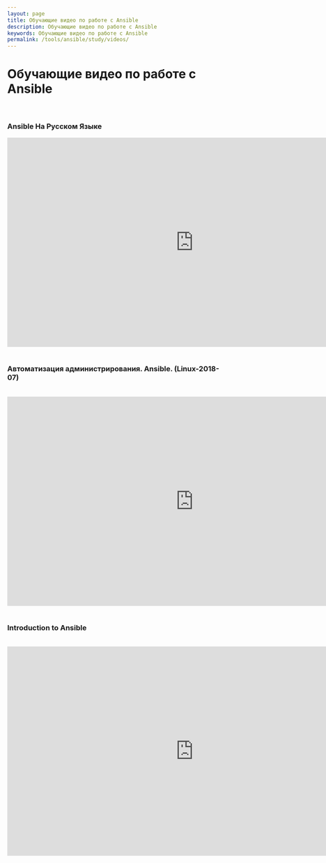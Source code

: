 ```yaml
---
layout: page
title: Обучающие видео по работе с Ansible
description: Обучающие видео по работе с Ansible
keywords: Обучающие видео по работе с Ansible
permalink: /tools/ansible/study/videos/
---
```


# Обучающие видео по работе с Ansible

<br/>

### Ansible На Русском Языке

<div align="center">
    <iframe width="853" height="480" src="https://www.youtube.com/embed/Ck1SGolr6GI" title="YouTube video player" frameborder="0" allow="accelerometer; autoplay; clipboard-write; encrypted-media; gyroscope; picture-in-picture" allowfullscreen></iframe>
</div>

<br/>

### Автоматизация администрирования. Ansible. (Linux-2018-07)

<br/>

<div align="center">
    <iframe width="853" height="480" src="https://www.youtube.com/embed/IBWO1Zk37UU" frameborder="0" allowfullscreen></iframe>
</div>

<br/>

### Introduction to Ansible

<br/>

<div align="center">
    <iframe width="853" height="480" src="https://www.youtube.com/embed/iVWmbStE1MM" frameborder="0" allowfullscreen></iframe>
</div>
